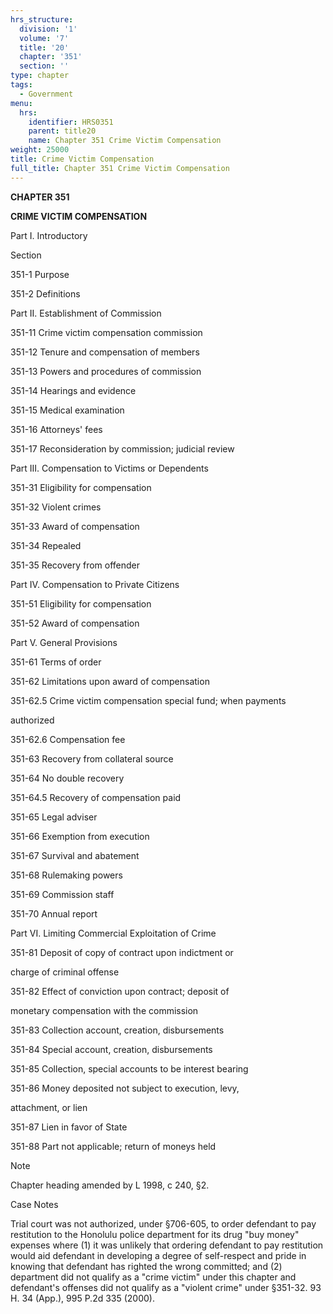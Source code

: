```yaml
---
hrs_structure:
  division: '1'
  volume: '7'
  title: '20'
  chapter: '351'
  section: ''
type: chapter
tags:
  - Government
menu:
  hrs:
    identifier: HRS0351
    parent: title20
    name: Chapter 351 Crime Victim Compensation
weight: 25000
title: Crime Victim Compensation
full_title: Chapter 351 Crime Victim Compensation
---
```

**CHAPTER 351**

**CRIME VICTIM COMPENSATION**

Part I. Introductory

Section

351-1 Purpose

351-2 Definitions

Part II. Establishment of Commission

351-11 Crime victim compensation commission

351-12 Tenure and compensation of members

351-13 Powers and procedures of commission

351-14 Hearings and evidence

351-15 Medical examination

351-16 Attorneys' fees

351-17 Reconsideration by commission; judicial review

Part III. Compensation to Victims or Dependents

351-31 Eligibility for compensation

351-32 Violent crimes

351-33 Award of compensation

351-34 Repealed

351-35 Recovery from offender

Part IV. Compensation to Private Citizens

351-51 Eligibility for compensation

351-52 Award of compensation

Part V. General Provisions

351-61 Terms of order

351-62 Limitations upon award of compensation

351-62.5 Crime victim compensation special fund; when payments

authorized

351-62.6 Compensation fee

351-63 Recovery from collateral source

351-64 No double recovery

351-64.5 Recovery of compensation paid

351-65 Legal adviser

351-66 Exemption from execution

351-67 Survival and abatement

351-68 Rulemaking powers

351-69 Commission staff

351-70 Annual report

Part VI. Limiting Commercial Exploitation of Crime

351-81 Deposit of copy of contract upon indictment or

charge of criminal offense

351-82 Effect of conviction upon contract; deposit of

monetary compensation with the commission

351-83 Collection account, creation, disbursements

351-84 Special account, creation, disbursements

351-85 Collection, special accounts to be interest bearing

351-86 Money deposited not subject to execution, levy,

attachment, or lien

351-87 Lien in favor of State

351-88 Part not applicable; return of moneys held

Note

Chapter heading amended by L 1998, c 240, §2.

Case Notes

Trial court was not authorized, under §706-605, to order defendant to pay restitution to the Honolulu police department for its drug "buy money" expenses where (1) it was unlikely that ordering defendant to pay restitution would aid defendant in developing a degree of self-respect and pride in knowing that defendant has righted the wrong committed; and (2) department did not qualify as a "crime victim" under this chapter and defendant's offenses did not qualify as a "violent crime" under §351-32\. 93 H. 34 (App.), 995 P.2d 335 (2000).